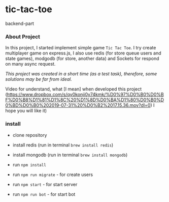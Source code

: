# tic-tac-toe
backend-part

### About Project
In this project, I started implement simple game `Tic Tac Toe`.
I try create multiplayer game on express.js, I also use redis (for store queue users and state games), modgodb (for store, another data) and Sockets for respond on many async request. 


*This project was created in a short time (as a test task), therefore, some solutions may be far from ideal.*

Video for understand, what [I mean] when developed this project (https://www.dropbox.com/s/qy0konji0y74kmk/%D0%97%D0%B0%D0%BF%D0%B8%D1%81%D1%8C%20%D1%8D%D0%BA%D1%80%D0%B0%D0%BD%D0%B0%202019-07-31%20%D0%B2%2017.15.36.mov?dl=0)
I hope you will like it)

### install 
- clone repository
 
- install redis (run in terminal `brew install redis`)
- install mongodb (run in terminal  `brew install mongodb`)

- run `npm install`
- run `npm run migrate` - for create users
- run `npm start` - for start server
- run `npm run bot` - for start bot


 
